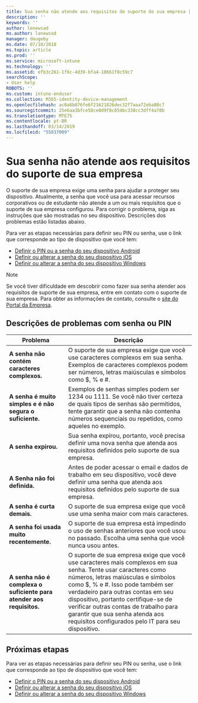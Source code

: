 ```yaml
---
title: Sua senha não atende aos requisitos do suporte de sua empresa | Microsoft Docs
description: ''
keywords: ''
author: lenewsad
ms.author: lanewsad
manager: dougeby
ms.date: 07/10/2018
ms.topic: article
ms.prod: ''
ms.service: microsoft-intune
ms.technology: ''
ms.assetid: efb3c261-1f6c-4d39-bfa4-18661f8c59c7
searchScope:
- User help
ROBOTS: ''
ms.custom: intune-enduser
ms.collection: M365-identity-device-management
ms.openlocfilehash: ac0a8b076fe6f21621826dec32f7aaa72eba88c7
ms.sourcegitcommit: 25e6aa3bfce58ce8d9f8c054bc338cc3dff4a78b
ms.translationtype: MTE75
ms.contentlocale: pt-BR
ms.lasthandoff: 03/14/2019
ms.locfileid: "55837009"
---
```

# <a name="your-password-does-not-meet-your-company-supports-requirements"></a>Sua senha não atende aos requisitos do suporte de sua empresa

O suporte de sua empresa exige uma senha para ajudar a proteger seu dispositivo. Atualmente, a senha que você usa para acessar recursos corporativos ou de estudante não atende a um ou mais requisitos que o suporte de sua empresa configurou. Para corrigir o problema, siga as instruções que são mostradas no seu dispositivo. Descrições dos problemas estão listadas abaixo.

Para ver as etapas necessárias para definir seu PIN ou senha, use o link que corresponde ao tipo de dispositivo que você tem:

- [Definir o PIN ou a senha do seu dispositivo Android](set-your-pin-or-password-android.md)
- [Definir ou alterar a senha do seu dispositivo iOS](set-or-change-your-passcode-ios.md)
- [Definir ou alterar a senha do seu dispositivo Windows](set-or-change-your-password-windows.md)

> [!NOTE]
> Se você tiver dificuldade em descobrir como fazer sua senha atender aos requisitos de suporte de sua empresa, entre em contato com o suporte de sua empresa. Para obter as informações de contato, consulte o [site do Portal da Empresa](https://go.microsoft.com/fwlink/?linkid=2010980).

## <a name="pin-or-password-issue-descriptions"></a>Descrições de problemas com senha ou PIN

| **Problema** | **Descrição** |
|-----------------------------------------------------|------------------------------------------------------------------------------------------------------------------------------------------------------------------------------------------------------------------------------------------------------------------------------------------------------------------------------------------------------------|
| **A senha não contém caracteres complexos.** | O suporte de sua empresa exige que você use caracteres complexos em sua senha. Exemplos de caracteres complexos podem ser números, letras maiúsculas e símbolos como $, % e #. |
| **A senha é muito simples e é não segura o suficiente.** | Exemplos de senhas simples podem ser 1234 ou 1111. Se você não tiver certeza de quais tipos de senhas são permitidos, tente garantir que a senha não contenha números sequenciais ou repetidos, como aqueles no exemplo. |
| **A senha expirou.** | Sua senha expirou, portanto, você precisa definir uma nova senha que atenda aos requisitos definidos pelo suporte de sua empresa. |
| **A Senha não foi definida.** | Antes de poder acessar o email e dados de trabalho em seu dispositivo, você deve definir uma senha que atenda aos requisitos definidos pelo suporte de sua empresa. |
| **A senha é curta demais.** | O suporte de sua empresa exige que você use uma senha maior com mais caracteres. |
| **A senha foi usada muito recentemente.** | O suporte de sua empresa está impedindo o uso de senhas anteriores que você usou no passado. Escolha uma senha que você nunca usou antes. |
| **A senha não é complexa o suficiente para atender aos requisitos.** | O suporte de sua empresa exige que você use caracteres mais complexos em sua senha. Tente usar caracteres como números, letras maiúsculas e símbolos como $, % e #. Isso pode também ser verdadeiro para outras contas em seu dispositivo, portanto certifique-se de verificar outras contas de trabalho para garantir que sua senha atenda aos requisitos configurados pelo IT para seu dispositivo. |

## <a name="next-steps"></a>Próximas etapas

Para ver as etapas necessárias para definir seu PIN ou senha, use o link que corresponde ao tipo de dispositivo que você tem:

- [Definir o PIN ou a senha do seu dispositivo Android](set-your-pin-or-password-android.md)
- [Definir ou alterar a senha do seu dispositivo iOS](set-or-change-your-passcode-ios.md)
- [Definir ou alterar a senha do seu dispositivo Windows](set-or-change-your-password-windows.md)
